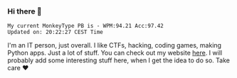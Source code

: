 ### Hi there 👋
<!-- PB START -->
```
My current MonkeyType PB is - WPM:94.21 Acc:97.42
Updated on: 20:22:27 CEST Time
```
<!-- PB END -->
I'm an IT person, just overall. I like CTFs, hacking, coding games, making Python apps. Just a lot of stuff.
You can check out my website [here](https://skill3472.github.io/).
I will probably add some interesting stuff here, when I get the idea to do so. Take care ❤️
